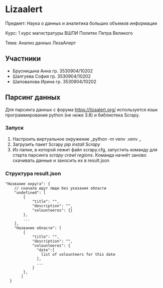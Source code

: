 # Lizaalert

Предмет: Наука о данных и аналитика больших объемов информации

Курс: 1 курс магистратуры ВШПИ Политех Петра Великого

Тема: Анализ данных ЛизаАлерт


## Участники
* Брусницына Анна  гр. 3530904/10202
* Шалгуева София   гр. 3530904/10202
* Шаповалова Ирина гр. 3530904/10202

## Парсинг данных

Для парсинга данных с форума https://lizaalert.org/ используется язык программирования python (не ниже 3.8) и библиотека Scrapy.

### Запуск

1. Настроить виртуальное окружение _python -m venv .venv _
2. Загрузить пакет Scrapy _pip install Scrapy_
3. Из папки, в которой лежит файл scrapy.cfg, запустить команду для старта парсинга _scrapy crawl regions_. Команда начнёт заново скачивать данные и заносить их в result.json

### Структура result.json

    "Название округа": {
        // сначала идут люди без указания области
        "undefined": [
            {
                "title": "",
                "description": "",
                "volounteeres": {}
            },
            ...
        ],
        "Название области": [
            {
                "title": "",
                "description": "",
                "volounteeres": {
                  "date":[
                    list of volounteers for this date
                  ],
                  ...
                }
            },
           ]
      }
      
